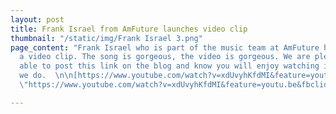 ```yaml
---
layout: post
title: Frank Israel from AmFuture launches video clip
thumbnail: "/static/img/Frank Israel 3.png"
page_content: "Frank Israel who is part of the music team at AmFuture has released
  a video clip. The song is gorgeous, the video is gorgeous. We are pleased to be
  able to post this link on the blog and know you will enjoy watching it as much as
  we do.  \n\n[https://www.youtube.com/watch?v=xdUvyhKfdMI&feature=youtu.be&fbclid=IwAR2G6eaKv8a3xSQ0gWsn_bWRB2dI456_CBy95pwq5iv-jCVRkUcEyyfpNt4](https://www.youtube.com/watch?v=xdUvyhKfdMI&feature=youtu.be&fbclid=IwAR2G6eaKv8a3xSQ0gWsn_bWRB2dI456_CBy95pwq5iv-jCVRkUcEyyfpNt4
  \"https://www.youtube.com/watch?v=xdUvyhKfdMI&feature=youtu.be&fbclid=IwAR2G6eaKv8a3xSQ0gWsn_bWRB2dI456_CBy95pwq5iv-jCVRkUcEyyfpNt4\")"

---
```


